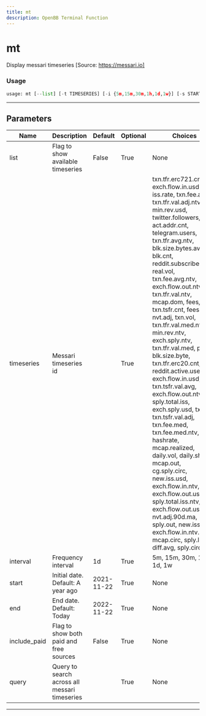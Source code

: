 ```yaml
---
title: mt
description: OpenBB Terminal Function
---
```


# mt

Display messari timeseries [Source: https://messari.io]

### Usage

```python
usage: mt [--list] [-t TIMESERIES] [-i {5m,15m,30m,1h,1d,1w}] [-s START] [-end END] [--include-paid] [-q QUERY [QUERY ...]]
```

---

## Parameters

| Name | Description | Default | Optional | Choices |
| ---- | ----------- | ------- | -------- | ------- |
| list | Flag to show available timeseries | False | True | None |
| timeseries | Messari timeseries id |  | True | txn.tfr.erc721.cnt, exch.flow.in.usd.incl, iss.rate, txn.fee.avg, txn.tfr.val.adj.ntv, min.rev.usd, twitter.followers, act.addr.cnt, telegram.users, txn.tfr.avg.ntv, blk.size.bytes.avg, blk.cnt, reddit.subscribers, real.vol, txn.fee.avg.ntv, exch.flow.out.ntv, txn.tfr.val.ntv, mcap.dom, fees, txn.tsfr.cnt, fees.ntv, nvt.adj, txn.vol, txn.tfr.val.med.ntv, min.rev.ntv, exch.sply.ntv, txn.tfr.val.med, price, blk.size.byte, txn.tfr.erc20.cnt, reddit.active.users, exch.flow.in.usd, txn.tsfr.val.avg, exch.flow.out.ntv.incl, sply.total.iss, exch.sply.usd, txn.cnt, txn.tsfr.val.adj, txn.fee.med, txn.fee.med.ntv, hashrate, mcap.realized, daily.vol, daily.shp, mcap.out, cg.sply.circ, new.iss.usd, exch.flow.in.ntv, exch.flow.out.usd, sply.total.iss.ntv, exch.flow.out.usd.incl, nvt.adj.90d.ma, sply.out, new.iss.ntv, exch.flow.in.ntv.incl, mcap.circ, sply.liquid, diff.avg, sply.circ |
| interval | Frequency interval | 1d | True | 5m, 15m, 30m, 1h, 1d, 1w |
| start | Initial date. Default: A year ago | 2021-11-22 | True | None |
| end | End date. Default: Today | 2022-11-22 | True | None |
| include_paid | Flag to show both paid and free sources | False | True | None |
| query | Query to search across all messari timeseries |  | True | None |
---

